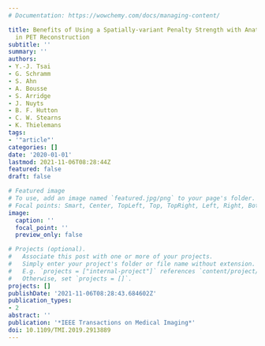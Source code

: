 ```yaml
---
# Documentation: https://wowchemy.com/docs/managing-content/

title: Benefits of Using a Spatially-variant Penalty Strength with Anatomical Priors
  in PET Reconstruction
subtitle: ''
summary: ''
authors:
- Y.-J. Tsai
- G. Schramm
- S. Ahn
- A. Bousse
- S. Arridge
- J. Nuyts
- B. F. Hutton
- C. W. Stearns
- K. Thielemans
tags:
- '"article"'
categories: []
date: '2020-01-01'
lastmod: 2021-11-06T08:28:44Z
featured: false
draft: false

# Featured image
# To use, add an image named `featured.jpg/png` to your page's folder.
# Focal points: Smart, Center, TopLeft, Top, TopRight, Left, Right, BottomLeft, Bottom, BottomRight.
image:
  caption: ''
  focal_point: ''
  preview_only: false

# Projects (optional).
#   Associate this post with one or more of your projects.
#   Simply enter your project's folder or file name without extension.
#   E.g. `projects = ["internal-project"]` references `content/project/deep-learning/index.md`.
#   Otherwise, set `projects = []`.
projects: []
publishDate: '2021-11-06T08:28:43.684602Z'
publication_types:
- 2
abstract: ''
publication: '*IEEE Transactions on Medical Imaging*'
doi: 10.1109/TMI.2019.2913889
---
```


